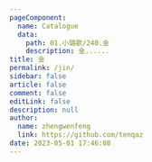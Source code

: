 ```yaml
---
pageComponent: 
  name: Catalogue
  data: 
    path: 01.小璐歌/240.金
    description: 金......
title: 金
permalink: /jin/
sidebar: false
article: false
comment: false
editLink: false
description: null
author: 
  name: zhengwenfeng
  link: https://github.com/tenqaz
date: 2023-05-01 17:46:08
---
```

